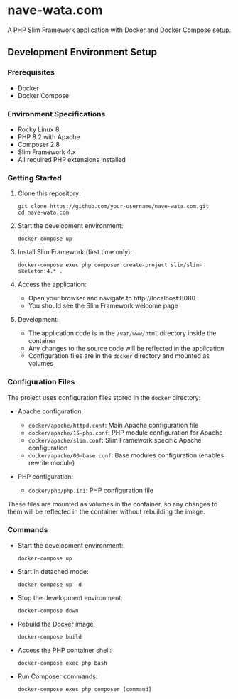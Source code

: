 # nave-wata.com

A PHP Slim Framework application with Docker and Docker Compose setup.

## Development Environment Setup

### Prerequisites

- Docker
- Docker Compose

### Environment Specifications

- Rocky Linux 8
- PHP 8.2 with Apache
- Composer 2.8
- Slim Framework 4.x
- All required PHP extensions installed

### Getting Started

1. Clone this repository:
   ```
   git clone https://github.com/your-username/nave-wata.com.git
   cd nave-wata.com
   ```

2. Start the development environment:
   ```
   docker-compose up
   ```

3. Install Slim Framework (first time only):
   ```
   docker-compose exec php composer create-project slim/slim-skeleton:4.* .
   ```

4. Access the application:
   - Open your browser and navigate to http://localhost:8080
   - You should see the Slim Framework welcome page

5. Development:
   - The application code is in the `/var/www/html` directory inside the container
   - Any changes to the source code will be reflected in the application
   - Configuration files are in the `docker` directory and mounted as volumes

### Configuration Files

The project uses configuration files stored in the `docker` directory:

- Apache configuration:
  - `docker/apache/httpd.conf`: Main Apache configuration file
  - `docker/apache/15-php.conf`: PHP module configuration for Apache
  - `docker/apache/slim.conf`: Slim Framework specific Apache configuration
  - `docker/apache/00-base.conf`: Base modules configuration (enables rewrite module)

- PHP configuration:
  - `docker/php/php.ini`: PHP configuration file

These files are mounted as volumes in the container, so any changes to them will be reflected in the container without rebuilding the image.

### Commands

- Start the development environment:
  ```
  docker-compose up
  ```

- Start in detached mode:
  ```
  docker-compose up -d
  ```

- Stop the development environment:
  ```
  docker-compose down
  ```

- Rebuild the Docker image:
  ```
  docker-compose build
  ```

- Access the PHP container shell:
  ```
  docker-compose exec php bash
  ```

- Run Composer commands:
  ```
  docker-compose exec php composer [command]
  ```
